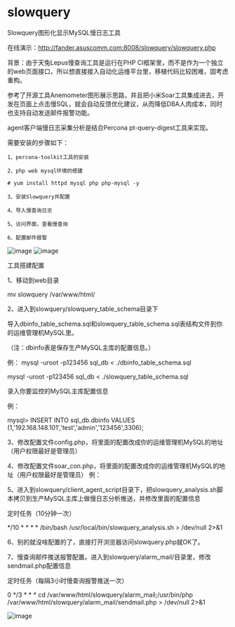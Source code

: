 # slowquery
Slowquery图形化显示MySQL慢日志工具

在线演示：http://fander.asuscomm.com:8008/slowquery/slowquery.php

背景：由于天兔Lepus慢查询工具是运行在PHP CI框架里，而不是作为一个独立的web页面接口，所以想直接接入自动化运维平台里，移植代码比较困难，固考虑重构。

参考了开源工具Anemometer图形展示思路，并且把小米Soar工具集成进去，开发在页面上点击慢SQL，就会自动反馈优化建议，从而降低DBA人肉成本，同时也支持自动发送邮件报警功能。

agent客户端慢日志采集分析是结合Percona pt-query-digest工具来实现。

需要安装的步骤如下：

    1、percona-toolkit工具的安装
    
    2、php web mysql环境的搭建
    
    # yum install httpd mysql php php-mysql -y
    
    3、安装Slowquery并配置
    
    4、导入慢查询日志
    
    5、访问界面，查看慢查询
    
    6、配置邮件报警
    
![image](https://github.com/hcymysql/slowquery/blob/master/1.png)
![image](https://github.com/hcymysql/slowquery/blob/master/2.png)

工具搭建配置

1、移动到web目录

mv  slowquery  /var/www/html/

2、进入到slowquery/slowquery_table_schema目录下

导入dbinfo_table_schema.sql和slowquery_table_schema.sql表结构文件到你的运维管理机MySQL里。

（注：dbinfo表是保存生产MySQL主库的配置信息。）

例：
mysql -uroot -p123456 sql_db < ./dbinfo_table_schema.sql

mysql -uroot -p123456 sql_db < ./slowquery_table_schema.sql 

录入你要监控的MySQL主库配置信息

例：

mysql> INSERT INTO sql_db.dbinfo VALUES (1,'192.168.148.101','test','admin','123456',3306);

3、修改配置文件config.php，将里面的配置改成你的运维管理机MySQL的地址（用户权限最好是管理员）

4、修改配置文件soar_con.php，将里面的配置改成你的运维管理机MySQL的地址（用户权限最好是管理员）
例：

5、进入到slowquery/client_agent_script目录下，把slowquery_analysis.sh脚本拷贝到生产MySQL主库上做慢日志分析推送，并修改里面的配置信息

定时任务（10分钟一次）

*/10 * * * * /bin/bash /usr/local/bin/slowquery_analysis.sh > /dev/null 2>&1

6、别的就没啥配置的了，直接打开浏览器访问slowquery.php就OK了。

7、慢查询邮件推送报警配置。进入到slowquery/alarm_mail/目录里，修改sendmail.php配置信息

定时任务（每隔3小时慢查询报警推送一次）

0 */3 * * * cd /var/www/html/slowquery/alarm_mail;/usr/bin/php  /var/www/html/slowquery/alarm_mail/sendmail.php > /dev/null 2>&1

![image](https://github.com/hcymysql/slowquery/blob/master/6.png)
